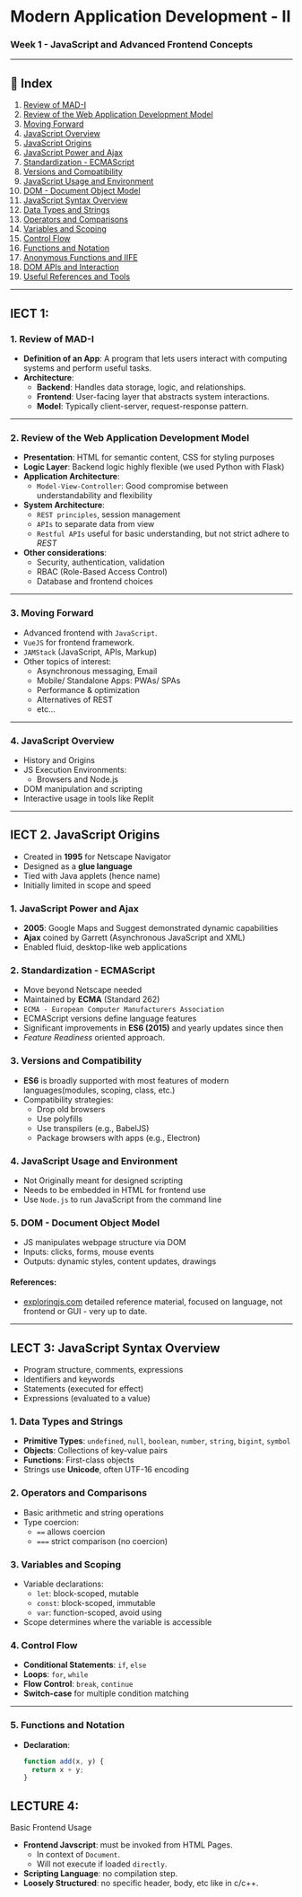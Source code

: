 # Modern Application Development - II  
### Week 1 - JavaScript and Advanced Frontend Concepts  

---

## 📑 Index

1. [Review of MAD-I](#1-review-of-mad-i)
2. [Review of the Web Application Development Model](#2-review-of-the-web-application-development-model)
3. [Moving Forward](#3-moving-forward)
4. [JavaScript Overview](#4-javascript-overview)
5. [JavaScript Origins](#5-javascript-origins)
6. [JavaScript Power and Ajax](#6-javascript-power-and-ajax)
7. [Standardization - ECMAScript](#7-standardization---ecmascript)
8. [Versions and Compatibility](#8-versions-and-compatibility)
9. [JavaScript Usage and Environment](#9-javascript-usage-and-environment)
10. [DOM - Document Object Model](#10-dom---document-object-model)
11. [JavaScript Syntax Overview](#11-javascript-syntax-overview)
12. [Data Types and Strings](#12-data-types-and-strings)
13. [Operators and Comparisons](#13-operators-and-comparisons)
14. [Variables and Scoping](#14-variables-and-scoping)
15. [Control Flow](#15-control-flow)
16. [Functions and Notation](#16-functions-and-notation)
17. [Anonymous Functions and IIFE](#17-anonymous-functions-and-iife)
18. [DOM APIs and Interaction](#18-dom-apis-and-interaction)
19. [Useful References and Tools](#19-useful-references-and-tools)

---

## lECT 1:
### 1. Review of MAD-I

- **Definition of an App**: A program that lets users interact with computing systems and perform useful tasks.
- **Architecture**:
  - **Backend**: Handles data storage, logic, and relationships.
  - **Frontend**: User-facing layer that abstracts system interactions.
  - **Model**: Typically client-server, request-response pattern.

---

### 2. Review of the Web Application Development Model

- **Presentation**: HTML for semantic content, CSS for styling purposes
- **Logic Layer**: Backend logic highly flexible (we used Python with Flask)
- **Application Architecture**:
  - `Model-View-Controller`: Good compromise between understandability and flexibility
- **System Architecture**:
  - `REST principles`, session management
  - `APIs` to separate data from view
  - `Restful APIs` useful for basic understanding, but not strict adhere to *REST*
- **Other considerations**:
  - Security, authentication, validation
  - RBAC (Role-Based Access Control)
  - Database and frontend choices

---

### 3. Moving Forward

- Advanced frontend with `JavaScript`.
- `VueJS` for frontend framework.
- `JAMStack` (JavaScript, APIs, Markup)
- Other topics of interest:
  - Asynchronous messaging, Email
  - Mobile/ Standalone Apps: PWAs/ SPAs
  - Performance & optimization
  - Alternatives of REST
  - etc...

---

### 4. JavaScript Overview

- History and Origins
- JS Execution Environments:
  - Browsers and Node.js
- DOM manipulation and scripting
- Interactive usage in tools like Replit

---

## lECT 2. JavaScript Origins

- Created in **1995** for Netscape Navigator
- Designed as a **glue language**
- Tied with Java applets (hence name)
- Initially limited in scope and speed


### 1. JavaScript Power and Ajax

- **2005**: Google Maps and Suggest demonstrated dynamic capabilities
- **Ajax** coined by Garrett (Asynchronous JavaScript and XML)
- Enabled fluid, desktop-like web applications


### 2. Standardization - ECMAScript

- Move beyond Netscape needed
- Maintained by **ECMA** (Standard 262)
- `ECMA - European Computer Manufacturers Association`
- ECMAScript versions define language features
- Significant improvements in **ES6 (2015)** and yearly updates since then
- _Feature Readiness_ oriented approach.


### 3. Versions and Compatibility

- **ES6** is broadly supported with most features of modern languages(modules, scoping, class, etc.)
- Compatibility strategies:
  - Drop old browsers
  - Use polyfills
  - Use transpilers (e.g., BabelJS)
  - Package browsers with apps (e.g., Electron)


### 4. JavaScript Usage and Environment

- Not Originally meant for designed scripting
- Needs to be embedded in HTML for frontend use
- Use `Node.js` to run JavaScript from the command line


### 5. DOM - Document Object Model

- JS manipulates webpage structure via DOM
- Inputs: clicks, forms, mouse events
- Outputs: dynamic styles, content updates, drawings

#### References:
* [exploringjs.com](https://exploringjs.com/js/index.html) detailed reference material, focused on language, not frontend or GUI - very up to date.
---

## LECT 3: JavaScript Syntax Overview

- Program structure, comments, expressions
- Identifiers and keywords
- Statements (executed for effect)
- Expressions (evaluated to a value)


### 1. Data Types and Strings

- **Primitive Types**: `undefined`, `null`, `boolean`, `number`, `string`, `bigint`, `symbol`
- **Objects**: Collections of key-value pairs
- **Functions**: First-class objects
- Strings use **Unicode**, often UTF-16 encoding


### 2. Operators and Comparisons

- Basic arithmetic and string operations
- Type coercion:
  - `==` allows coercion
  - `===` strict comparison (no coercion)



### 3. Variables and Scoping

- Variable declarations:
  - `let`: block-scoped, mutable
  - `const`: block-scoped, immutable
  - `var`: function-scoped, avoid using
- Scope determines where the variable is accessible

### 4. Control Flow

- **Conditional Statements**: `if`, `else`
- **Loops**: `for`, `while`
- **Flow Control**: `break`, `continue`
- **Switch-case** for multiple condition matching

---

### 5. Functions and Notation

- **Declaration**:
  ```js
  function add(x, y) {
    return x + y;
  }
  ```


## LECTURE 4:
Basic Frontend Usage

* **Frontend Javscript**: must be invoked from HTML Pages.
  - In context of `Document`.
  - Will not execute if loaded `directly`.
* **Scripting Language**: no compilation step.
* **Loosely Structured**: no specific header, body, etc like in c/c++.
